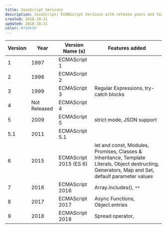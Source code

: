 ```yaml
---
title: JavaScript Versions
description: JavaScript/ ECMAScript Versions with release years and features added
created: 2018-10-21
updated: 2018-10-21
color: #f4de50
---
```


| Version | Year | Version Name (s) | Features added |
|--------|--------|--------|--------|
|1|1997|ECMAScript 1| |
|2|1998|ECMAScript 2| |
|3|1999|ECMAScript 3|Regular Expressions, try-catch blocks|
|4|Not Released|ECMAScript 4| |
|5|2009|ECMAScript 5|strict mode, JSON support|
|5.1|2011|ECMAScript 5.1| |
|6|2015|ECMAScript 2015 (ES 6)|let and const, Modules, Promises, Classes & Inheritance, Template Literals, Object destructing, Generators, Map and Set, default parameter values|
|7|2016|ECMAScript 2016|Array.includes(), `**`|
|8|2017|ECMAScript 2017|Async Functions, Object.entries|
|9|2018|ECMAScript 2018|Spread operator, |